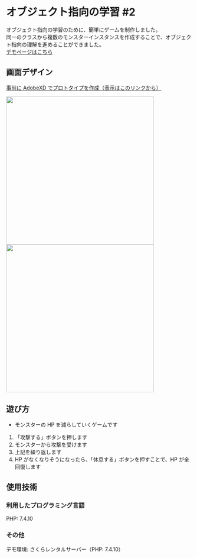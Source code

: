 # オブジェクト指向の学習 #2

オブジェクト指向の学習のために、簡単にゲームを制作しました。<br>
同一のクラスから複数のモンスターインスタンスを作成することで、オブジェクト指向の理解を進めることができました。<br>
[デモページはこちら](https://created-portfolio.com/objective)<br>

## 画面デザイン

[事前に AdobeXD でプロトタイプを作成（表示はこのリンクから）](https://user-images.githubusercontent.com/61940526/108485237-0e1db200-72e0-11eb-8309-6c325215472c.png)

<img src="https://created-portfolio.com/detail/images/objective-1.34e94777747007ba3b3046ca517f898d.png" width="400px" >
<img src="https://created-portfolio.com/detail/images/objective-2.0e298fbd331c71507c7b77001cc2c5e1.png" width="400px">

## 遊び方

- モンスターの HP を減らしていくゲームです

1. 「攻撃する」ボタンを押します
2. モンスターから攻撃を受けます
3. 上記を繰り返します
4. HP がなくなりそうになったら、「休息する」ボタンを押すことで、HP が全回復します

## 使用技術

### 利用したプログラミング言語

PHP: 7.4.10

### その他

デモ環境: さくらレンタルサーバー（PHP: 7.4.10）
